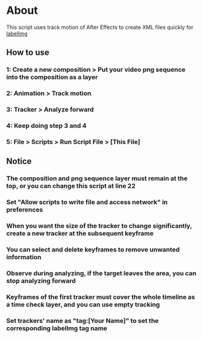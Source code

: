 # About

This script uses track motion of After Effects to create XML files quickly for [labelImg](https://github.com/tzutalin/labelImg)

## How to use

### 1: Create a new composition > Put your video png sequence into the composition as a layer

### 2: Animation > Track motion

### 3: Tracker > Analyze forward

### 4: Keep doing step 3 and 4

### 5: File > Scripts > Run Script File > [This File]

## Notice

### The composition and png sequence layer must remain at the top, or you can change this script at line 22

### Set "Allow scripts to write file and access network" in preferences

### When you want the size of the tracker to change significantly, create a new tracker at the subsequent keyframe

### You can select and delete keyframes to remove unwanted information

### Observe during analyzing, if the target leaves the area, you can stop analyzing forward

### Keyframes of the first tracker must cover the whole timeline as a time check layer, and you can use empty tracking

### Set trackers' name as "tag:[Your Name]" to set the corresponding labelImg tag name
